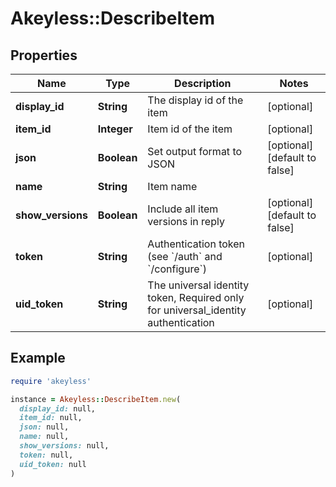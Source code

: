 # Akeyless::DescribeItem

## Properties

| Name | Type | Description | Notes |
| ---- | ---- | ----------- | ----- |
| **display_id** | **String** | The display id of the item | [optional] |
| **item_id** | **Integer** | Item id of the item | [optional] |
| **json** | **Boolean** | Set output format to JSON | [optional][default to false] |
| **name** | **String** | Item name |  |
| **show_versions** | **Boolean** | Include all item versions in reply | [optional][default to false] |
| **token** | **String** | Authentication token (see &#x60;/auth&#x60; and &#x60;/configure&#x60;) | [optional] |
| **uid_token** | **String** | The universal identity token, Required only for universal_identity authentication | [optional] |

## Example

```ruby
require 'akeyless'

instance = Akeyless::DescribeItem.new(
  display_id: null,
  item_id: null,
  json: null,
  name: null,
  show_versions: null,
  token: null,
  uid_token: null
)
```

